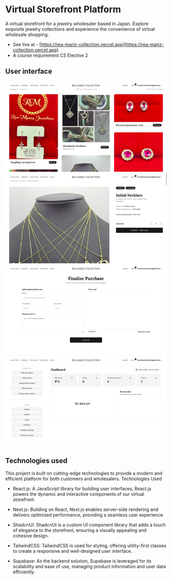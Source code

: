 # Virtual Storefront Platform

A virtual storefront for a jewelry wholesaler based in Japan. Explore exquisite jewelry collections and experience the convenience of virtual wholesale shopping. 
* See live at - [https://rea-mariz-collection.vercel.app](https://rea-mariz-collection.vercel.app)
* A course requirement CS Elective 2
## User interface
![](images/1.png)
![](images/2.png)
![](images/3.png)
![](images/4.png)

## Technologies used
This project is built on cutting-edge technologies to provide a modern and efficient platform for both customers and wholesalers.
Technologies Used

* React.js: A JavaScript library for building user interfaces, React.js powers the dynamic and interactive components of our virtual storefront.

* Next.js: Building on React, Next.js enables server-side rendering and delivers optimized performance, providing a seamless user experience.

* ShadcnUI: ShadcnUI is a custom UI component library that adds a touch of elegance to the storefront, ensuring a visually appealing and cohesive design.

* TailwindCSS: TailwindCSS is used for styling, offering utility-first classes to create a responsive and well-designed user interface.

* Supabase: As the backend solution, Supabase is leveraged for its scalability and ease of use, managing product information and user data efficiently.